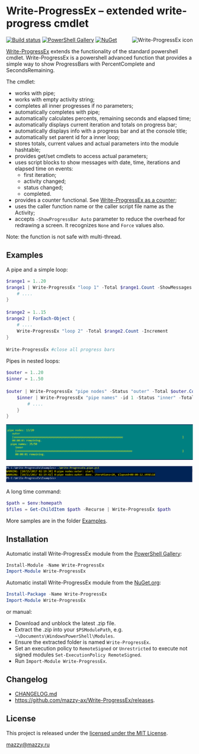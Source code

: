 # Write-ProgressEx &ndash; extended write-progress cmdlet

[project]:https://github.com/mazzy-ax/Write-ProgressEx
[license]:https://github.com/mazzy-ax/Write-ProgressEx/blob/master/LICENSE
[ps]:https://www.powershellgallery.com/packages/Write-ProgressEx
[nuget]:https://www.nuget.org/packages/Write-ProgressEx
[appveyor]:https://ci.appveyor.com/project/mazzy-ax/write-progressex

[![Build status](https://ci.appveyor.com/api/projects/status/5r91g2yxk74a46mi?svg=true)][appveyor]
[![PowerShell Gallery](https://img.shields.io/powershellgallery/dt/Write-ProgressEx.svg)][ps]
[![NuGet](https://buildstats.info/nuget/Write-ProgressEx)][nuget]
<img src="https://raw.githubusercontent.com/mazzy-ax/Write-ProgressEx/master/Media/Write-ProgressEx-icon.png" align="right" alt="Write-ProgressEx icon">

[Write-ProgressEx][project] extends the functionality of the standard powershell cmdlet. Write-ProgressEx is a powershell advanced function that provides a simple way to show ProgressBars with PercentComplete and SecondsRemaining.

The cmdlet:

* works with pipe;
* works with empty activity string;
* completes all inner progresses if no parameters;
* automatically completes with pipe;
* automatically calculates percents, remaining seconds and elapsed time;
* automatically displays current iteration and totals on progress bar;
* automatically displays info with a progress bar and at the console title;
* automatically set parent id for a inner loop;
* stores totals, current values and actual parameters into the module hashtable;
* provides get/set cmdlets to access actual parameters;
* uses script blocks to show messages with date, time, iterations and elapsed time on events:
  * first iteration;
  * activity changed;
  * status changed;
  * completed.
* provides a counter functional. See [Write-ProgressEx as a counter](Examples/Write-ProgressEx.counter.ps1);
* uses the caller function name or the caller script file name as the Activity;
* accepts `-ShowProgressBar Auto` parameter to reduce the overhead for redrawing a screen. It recognizes `None` and `Force` values also.

Note: the function is not safe with multi-thread.

## Examples

A pipe and a simple loop:

```powershell
$range1 = 1..20
$range1 | Write-ProgressEx "loop 1" -Total $range1.Count -ShowMessages | ForEach-Object {
    # ....
}

$range2 = 1..15
$range2 | ForEach-Object {
    # ....
    Write-ProgressEx "loop 2" -Total $range2.Count -Increment
}

Write-ProgressEx #close all progress bars
```

Pipes in nested loops:

```powershell
$outer = 1..20
$inner = 1..50

$outer | Write-ProgressEx "pipe nodes" -Status "outer" -Total $outer.Count -ShowMessages | ForEach-Object {
    $inner | Write-ProgressEx "pipe names" -id 1 -Status "inner" -Total $inner.Count | ForEach-Object {
        # ....
    }
}
```

![screenshot: Write-ProgressEx](Media/examples.pipe.png)

![screenshot: Result messages](Media/examples.messages.png)

A long time command:

```powershell
$path = $env:homepath
$files = Get-ChildItem $path -Recurse | Write-ProgressEx $path
```

More samples are in the folder [Examples](Examples).

## Installation

Automatic install Write-ProgressEx module from the [PowerShell Gallery][ps]:

```powershell
Install-Module -Name Write-ProgressEx
Import-Module Write-ProgressEx
```

Automatic install Write-ProgressEx module from the [NuGet.org][nuget]:

```powershell
Install-Package -Name Write-ProgressEx
Import-Module Write-ProgressEx
```

or manual:

* Download and unblock the latest .zip file.
* Extract the .zip into your `$PSModulePath`, e.g. `~\Documents\WindowsPowerShell\Modules`.
* Ensure the extracted folder is named `Write-ProgressEx`.
* Set an execution policy to `RemoteSigned` or `Unrestricted` to execute not signed modules `Set-ExecutionPolicy RemoteSigned`.
* Run `Import-Module Write-ProgressEx`.

## Changelog

* [CHANGELOG.md](CHANGELOG.md)
* <https://github.com/mazzy-ax/Write-ProgressEx/releases>.

## License

This project is released under the [licensed under the MIT License][license].

mazzy@mazzy.ru
